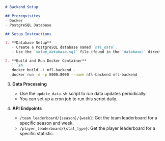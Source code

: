 ```markdown
# Backend Setup

## Prerequisites
- Docker
- PostgreSQL Database

## Setup Instructions

1. **Database Setup**
   - Create a PostgreSQL database named `nfl_data`.
   - Use the `setup_database.sql` file (found in the `database/` directory) to set up the necessary tables.

2. **Build and Run Docker Container**
   ```sh
   docker build -t nfl-backend .
   docker run -d -p 8000:8000 --name nfl-backend nfl-backend
   ```

3. **Data Processing**
   - Use the `update_data.sh` script to run data updates periodically.
   - You can set up a cron job to run this script daily.

4. **API Endpoints**
   - `/team_leaderboard/{season}/{week}`: Get the team leaderboard for a specific season and week.
   - `/player_leaderboard/{stat_type}`: Get the player leaderboard for a specific statistic.

